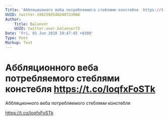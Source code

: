 ```yaml
---
Title: 'Аббляционного веба потребляемого стеблями констебля  https://t.co/loqfxFoSTk'
UUID: twitter.1002592548240723968
Author:
    Title: Balancer
    UUID: twitter.user.balancer73
Date: 'Fri, 01 Jun 2018 19:47:45 +0300'
Type: Post
Markup: Text
---
```


# Аббляционного веба потребляемого стеблями констебля  https://t.co/loqfxFoSTk

Аббляционного веба потребляемого стеблями констебля

https://t.co/loqfxFoSTk